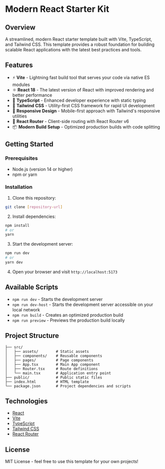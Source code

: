 # Modern React Starter Kit

## Overview

A streamlined, modern React starter template built with Vite, TypeScript, and Tailwind CSS. This template provides a robust foundation for building scalable React applications with the latest best practices and tools.

## Features

- ⚡️ **Vite** - Lightning fast build tool that serves your code via native ES modules
- ⚛️ **React 18** - The latest version of React with improved rendering and better performance
- 🔷 **TypeScript** - Enhanced developer experience with static typing
- 🎨 **Tailwind CSS** - Utility-first CSS framework for rapid UI development
- 📱 **Responsive Design** - Mobile-first approach with Tailwind's responsive utilities
- 🧭 **React Router** - Client-side routing with React Router v6
- 📦 **Modern Build Setup** - Optimized production builds with code splitting

## Getting Started

### Prerequisites

- Node.js (version 14 or higher)
- npm or yarn

### Installation

1. Clone this repository:
```bash
git clone [repository-url]
```

2. Install dependencies:
```bash
npm install
# or
yarn
```

3. Start the development server:
```bash
npm run dev
# or
yarn dev
```

4. Open your browser and visit `http://localhost:5173`

## Available Scripts

- `npm run dev` - Starts the development server
- `npm run dev-host` - Starts the development server accessible on your local network
- `npm run build` - Creates an optimized production build
- `npm run preview` - Previews the production build locally

## Project Structure

```
├── src/
│   ├── assets/        # Static assets
│   ├── components/    # Reusable components
│   ├── pages/         # Page components
│   ├── App.tsx        # Main App component
│   ├── Router.tsx     # Route definitions
│   └── main.tsx       # Application entry point
├── public/            # Public static files
├── index.html         # HTML template
└── package.json       # Project dependencies and scripts
```

## Technologies

- [React](https://reactjs.org/)
- [Vite](https://vitejs.dev/)
- [TypeScript](https://www.typescriptlang.org/)
- [Tailwind CSS](https://tailwindcss.com/)
- [React Router](https://reactrouter.com/)

## License

MIT License - feel free to use this template for your own projects!
